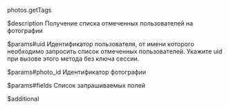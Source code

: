 photos.getTags

$description
Получение списка отмеченных пользователей на фотографии

$params#uid
Идентификатор пользователя, от имени которого необходимо запросить список отмеченных пользователей. Укажите uid при вызове этого метода без ключа сессии.

$params#photo_id
Идентификатор фотографии

$params#fields
Список запрашиваемых полей

$additional
